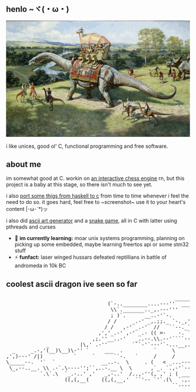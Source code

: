 ## henlo ~ヾ(・ω・)

![dinosaurs](./gfx/dinozaury.gif)

i like unices, good ol' C, functional programming and free software.

## about me

im somewhat good at C. workin on
[an interactive chess engine](https://github.com/duszku/cheng) rn, but this
project is a baby at this stage, so there isn't much to see yet.

i also [port some thigs from haskell to c](https://github.com/duszku/libfuncc)
from time to time whenever i feel the need to do so.
it goes hard, feel free to ~screenshot~ use it to your heart's content |･ω･`*)ッ

i also did [ascii art generator](https://github.com/duszku/asciify) and a
[snake game](https://github.com/duszku/snekk), all in C with latter using
pthreads and curses

 - 🌱 **im currently learning:** moar unix systems programming, planning on
 picking up some embedded, maybe learning freertos api or some stm32 stuff
 - ⚡ **funfact:** laser winged hussars defeated reptillians in battle of
 andromeda in 10k BC

## coolest ascii dragon ive seen so far
<pre>
                                                       ____________
                                 (`-..________....---''  ____..._.-`
                                  \\`._______.._,.---'''     ,'
                                  ; )`.      __..-'`-.      /
                                 / /     _.-' _,.;;._ `-._,'
                                / /   ,-' _.-'  //   ``--._``._
                              ,','_.-' ,-' _.- (( =-    -. `-._`-._____
                            ,;.''__..-'   _..--.\\.--'````--.._``-.`-._`.
             _          |\,' .-''        ```-'`---'`-...__,._  ``-.`-.`-.`.
  _     _.-,'(__)\__)\-'' `     ___  .          `     \      `--._
,',)---' /|)          `     `      ``-.   `     /     /     `     `-.
\_____--.  '`  `               __..-.  \     . (   < _...-----..._   `.
 \_,--..__. \\ .-`.\----'';``,..-.__ \  \      ,`_. `.,-'`--'`---''`.  )
           `.\`.\  `_.-..' ,'   _,-..'  /..,-''(, ,' ; ( _______`___..'__
                   ((,(,__(    ((,(,__,'  ``'-- `'`.(\  `.,..______   SSt
                                                      ``--------..._``--.__
</pre>
